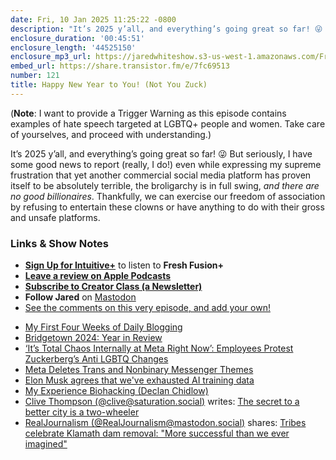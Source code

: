 ```yaml
---
date: Fri, 10 Jan 2025 11:25:22 -0800
description: "It’s 2025 y’all, and everything’s going great so far! 😜 But seriously, I have some good news to report (really, I do!) even while expressing my supreme frustration that yet another commercial social media platform has proven itself to be absolutely terrible, the broligarchy is in full swing, and there are no good billionaires. Thankfully, we can exercise our freedom of association by refusing to entertain these clowns or have anything to do with their gross and unsafe platforms."
enclosure_duration: '00:45:51'
enclosure_length: '44525150'
enclosure_mp3_url: https://jaredwhiteshow.s3-us-west-1.amazonaws.com/FreshFusion_Episode_121%20-%20Happy%20New%20Year%20to%20You%20-%20Not%20You%20Zuck.mp3
embed_url: https://share.transistor.fm/e/7fc69513
number: 121
title: Happy New Year to You! (Not You Zuck)
---
```


(**Note**: I want to provide a Trigger Warning as this episode contains examples of hate speech targeted at LGBTQ+ people and women. Take care of yourselves, and proceed with understanding.)

It’s 2025 y’all, and everything’s going great so far! 😜 But seriously, I have some good news to report (really, I do!) even while expressing my supreme frustration that yet another commercial social media platform has proven itself to be absolutely terrible, the broligarchy is in full swing, _and there are no good billionaires_. Thankfully, we can exercise our freedom of association by refusing to entertain these clowns or have anything to do with their gross and unsafe platforms.

### Links & Show Notes

* **[Sign Up for Intuitive+](https://plus.intuitivefuture.com)** to listen to **Fresh Fusion+**
* **[Leave a review on Apple Podcasts](https://podcasts.apple.com/us/podcast/fresh-fusion/id1387528457)**
* **[Subscribe to Creator Class (a Newsletter)](https://jaredwhite.com/creator-class)**
* **Follow Jared** on [Mastodon](https://indieweb.social/@jaredwhite)
* [See the comments on this very episode, and add your own!](https://jaredwhite.com/podcast/121)
- [My First Four Weeks of Daily Blogging](https://jaredwhite.com/20250104/first-four-weeks-of-daily-blogging)
- [Bridgetown 2024: Year in Review](https://www.bridgetownrb.com/news/2024-year-in-review/)
- [‘It’s Total Chaos Internally at Meta Right Now’: Employees Protest Zuckerberg’s Anti LGBTQ Changes](https://www.404media.co/its-total-chaos-internally-at-meta-right-now-employees-protest-zuckerbergs-anti-lgbtq-changes/)
- [Meta Deletes Trans and Nonbinary Messenger Themes](https://www.404media.co/meta-deletes-trans-and-nonbinary-messenger-themes/)
- [Elon Musk agrees that we've exhausted AI training data](https://techcrunch.com/2025/01/08/elon-musk-agrees-that-weve-exhausted-ai-training-data/ "https://techcrunch.com/2025/01/08/elon-musk-agrees-that-weve-exhausted-ai-training-data/")
- [My Experience Biohacking \(Declan Chidlow\)](https://vale.rocks/posts/my-experience-biohacking "https://vale.rocks/posts/my-experience-biohacking")
- [Clive Thompson \(@clive@saturation.social\)](https://saturation.social/@clive/113793917756872160 "https://saturation.social/@clive/113793917756872160") writes: [The secret to a better city is a two-wheeler](https://www.motherjones.com/politics/2025/01/e-bike-subsidy-programs-denver-states-walkable-cities-urban-infrastructure/ "https://www.motherjones.com/politics/2025/01/e-bike-subsidy-programs-denver-states-walkable-cities-urban-infrastructure/")
- [RealJournalism \(@RealJournalism@mastodon.social\)](https://mastodon.social/@RealJournalism/113775674356064095 "https://mastodon.social/@RealJournalism/113775674356064095") shares: [Tribes celebrate Klamath dam removal: "More successful than we ever imagined"](https://www.motherjones.com/environment/2025/01/california-tribes-celebrate-klamath-dam-removal-salmon-runs/ "https://www.motherjones.com/environment/2025/01/california-tribes-celebrate-klamath-dam-removal-salmon-runs/")
